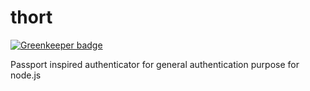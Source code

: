 thort
=====

[![Greenkeeper badge](https://badges.greenkeeper.io/taoyuan/thort.svg)](https://greenkeeper.io/)

Passport inspired authenticator for general authentication purpose for node.js
